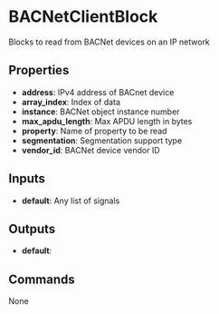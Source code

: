BACNetClientBlock
=================
Blocks to read from BACNet devices on an IP network

Properties
----------
- **address**: IPv4 address of BACnet device
- **array_index**: Index of data
- **instance**: BACNet object instance number
- **max_apdu_length**: Max APDU length in bytes
- **property**: Name of property to be read
- **segmentation**: Segmentation support type
- **vendor_id**: BACNet device vendor ID

Inputs
------
- **default**: Any list of signals

Outputs
-------
- **default**: 

Commands
--------
None

